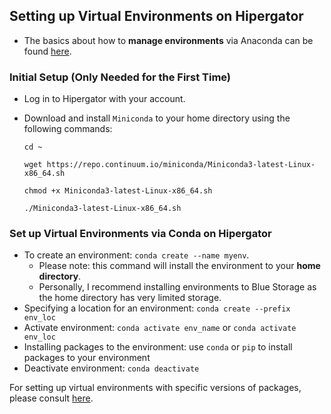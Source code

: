 ## Setting up Virtual Environments on Hipergator
* The basics about how to __manage environments__ via Anaconda can be found [here](https://conda.io/projects/conda/en/latest/user-guide/tasks/manage-environments.html#).

### Initial Setup (Only Needed for the First Time)
* Log in to Hipergator with your account.
* Download and install `Miniconda` to your home directory using the following commands:
  
  `cd ~`

  `wget https://repo.continuum.io/miniconda/Miniconda3-latest-Linux-x86_64.sh`

  `chmod +x Miniconda3-latest-Linux-x86_64.sh`

  `./Miniconda3-latest-Linux-x86_64.sh`


### Set up Virtual Environments via Conda on Hipergator
* To create an environment: `conda create --name myenv`.
  * Please note: this command will install the environment to your __home directory__.
  * Personally, I recommend installing environments to Blue Storage as the home directory has very limited storage.
* Specifying a location for an environment: `conda create --prefix env_loc`
* Activate environment: `conda activate env_name` or `conda activate env_loc`
* Installing packages to the environment: use `conda` or `pip` to install packages to your environment
* Deactivate environment: `conda deactivate`

For setting up virtual environments with specific versions of packages, please consult [here](https://conda.io/projects/conda/en/latest/user-guide/tasks/manage-environments.html).
